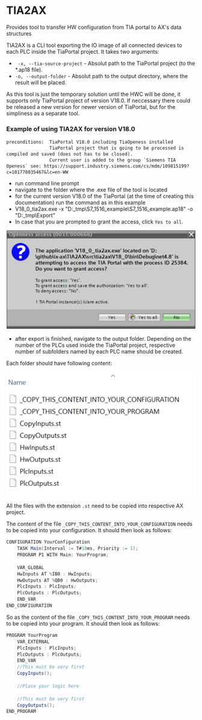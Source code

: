 # TIA2AX
Provides tool to transfer HW configuration from TIA portal to AX's data structures

TIA2AX is a CLI tool exporting the IO image of all connected devices to each PLC inside the TiaPortal project.
It takes two arguments:
- ` -x, --tia-source-project` - Absolut path to the TiaPortal project (to the *.ap18 file).
- `-o, --output-folder` - Absolut path to the output directory, where the result will be placed.

As this tool is just the temporary solution until the HWC will be done, it supports only TiaPortal project of version V18.0.
If neccessary there could be released a new version for newer version of TiaPortal, but for the simpliness as a separate tool.

### Example of using TIA2AX for version V18.0
    preconditions:  TiaPortal V18.0 including TiaOpeness installed
                    TiaPortal project that is going to be processed is compiled and saved (does not has to be closed).
                    Current user is added to the group `Siemens TIA Openess` see: https://support.industry.siemens.com/cs/mdm/109815199?c=101778035467&lc=en-WW


- run command line prompt 
- navigate to the folder where the .exe file of the tool is located
- for the current version V18.0 of the TiaPortal (at the time of creating this documentation) run the command as in this example
- V18_0_tia2ax.exe -x "D:\_tmp\S7_1516_example\S7_1516_example.ap18" -o "D:\_tmp\Export"
- In case that you are prompted to grant the access, click `Yes to all`.

![Alt text](images/GrantAccess.png)
- after export is finished, navigate to the output folder. Depending on the number of the PLCs used inside the TiaPortal project, respective number of subfolders named by each PLC name should be created.

Each folder should have following content:

![Alt text](images/ExportedStructure.png)

All the files with the extension `.st` need to be copied into respective AX project.

The content of the file `_COPY_THIS_CONTENT_INTO_YOUR_CONFIGURATION` needs to be copied into your configuration. It should then look as follows:
```csharp
CONFIGURATION YourConfiguration
    TASK Main(Interval := T#10ms, Priority := 1);
    PROGRAM P1 WITH Main: YourProgram;

    VAR_GLOBAL
	HwInputs AT %IB0 : HwInputs;
	HwOutputs AT %QB0 : HwOutputs;
	PlcInputs : PlcInputs;
	PlcOutputs : PlcOutputs;
    END_VAR
END_CONFIGURATION
```
So as the content of the file `_COPY_THIS_CONTENT_INTO_YOUR_PROGRAM` needs to be copied into your program. It should then look as 
follows:
```csharp
PROGRAM YourProgram
    VAR_EXTERNAL
	PlcInputs : PlcInputs;
	PlcOutputs : PlcOutputs;
    END_VAR
    //This must be very first
    CopyInputs();

    //Place your logic here

    //This must be very first
    CopyOutputs();
END_PROGRAM

```
